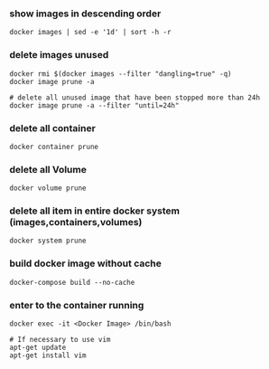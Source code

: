 ### show images in descending order
```shel
docker images | sed -e '1d' | sort -h -r
```

### delete images unused
```shell
docker rmi $(docker images --filter "dangling=true" -q)
docker image prune -a

# delete all unused image that have been stopped more than 24h
docker image prune -a --filter "until=24h"
```
### delete all container
```shell
docker container prune
```
### delete all Volume
```shell
docker volume prune
```
### delete all item in entire docker system (images,containers,volumes)
```shell
docker system prune
```


### build docker image without cache
```shell
docker-compose build --no-cache
```

### enter to the container running
```shell
docker exec -it <Docker Image> /bin/bash

# If necessary to use vim
apt-get update
apt-get install vim
```